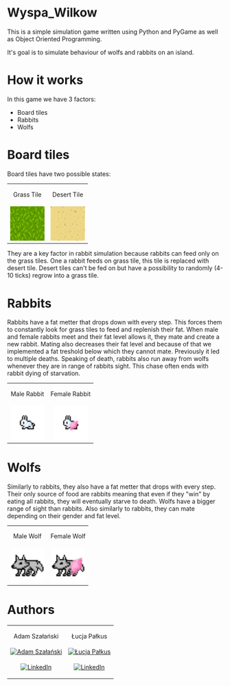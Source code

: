 # Wyspa_Wilkow
This is a simple simulation game written using Python and PyGame as well as Object Oriented Programming.

It's goal is to simulate behaviour of wolfs and rabbits on an island.

# How it works
In this game we have 3 factors:
 - Board tiles
 - Rabbits
 - Wolfs
 
 # Board tiles
 Board tiles have two possible states:
<table  align="center">
<tr>
<td><p align="center">Grass Tile</p></td>
<td><p align="center">Desert Tile</p></td>
</tr>
<tr>
<td align="center">
   <img src="PyGameRunda2/Textures/grass.png" alt="Grass Tile" width="80px" height="80px">
</td>
<td  align="center">
   <img src="PyGameRunda2/Textures/sand.png" alt="Desert Tile"  width="80px" height="80px">
</td>
</tr>
</table>
 
They are a key factor in rabbit simulation because rabbits can feed only on the grass tiles. One a rabbit feeds on grass tile, this tile is replaced with desert tile. Desert tiles can't be fed on but have a possibility to randomly (4-10 ticks) regrow into a grass tile.

# Rabbits
Rabbits have a fat metter that drops down with every step. This forces them to constantly look for grass tiles to feed and replenish their fat. When male and female rabbits meet and their fat level allows it, they mate and create a new rabbit. Mating also decreases their fat level and because of that we implemented a fat treshold below which they cannot mate. Previously it led to multiple deaths. Speaking of death, rabbits also run away from wolfs whenever they are in range of rabbits sight. This chase often ends with rabbit dying of starvation.
<table  align="center">
<tr>
<td><p align="center">Male Rabbit</p></td>
<td><p align="center">Female Rabbit</p></td>
</tr>
<tr>
<td align="center">
   <img src="PyGameRunda2/Textures/bunny.png" alt="Male Rabbit" width="80px" height="80px">
</td>
<td  align="center">
   <img src="PyGameRunda2/Textures/bunnyF.png" alt="Female Rabbit"  width="80px" height="80px">
</td>
</tr>
</table>

# Wolfs
Similarly to rabbits, they also have a fat metter that drops with every step. Their only source of food are rabbits meaning that even if they "win" by eating all rabbits, they will eventually starve to death. Wolfs have a bigger range of sight than rabbits. Also similarly to rabbits, they can mate depending on their gender and fat level.
 <table  align="center">
<tr>
<td><p align="center">Male Wolf</p></td>
<td><p align="center">Female Wolf</p></td>
</tr>
<tr>
<td align="center">
   <img src="PyGameRunda2/Textures/wolf.png" alt="Male Wolf" width="80px" height="80px">
</td>
<td  align="center">
   <img src="PyGameRunda2/Textures/wolfF.png" alt="Female Wolf"  width="80px" height="80px">
</td>
</tr>
</table>
 
 
# Authors
<table>
<tr>
<td><p align="center">Adam Szałański</p></td>
<td><p align="center">Łucja Pałkus</p></td>
</tr>
<tr>
<td>
<a href="https://linkedin.com/in/adam-szalanski">
   <img src="https://media.licdn.com/dms/image/D4D03AQEQQN-CcweVoQ/profile-displayphoto-shrink_800_800/0/1675129015106?e=1683763200&v=beta&t=Js1TJsuLwZvTTGnCSXgcr014M445PwfR4sUXZrQ7fWA" alt="Adam Szałański">
  </a>
</td>
<td>
<a href="https://linkedin.com/in/lucja-palkus">
   <img src="https://media.licdn.com/dms/image/C4E03AQHiZl75qDVgAw/profile-displayphoto-shrink_800_800/0/1656453073719?e=1683763200&v=beta&t=CMzF7RO_2cQASvBa0P4qjfXH62EpZHLmnKDC6P8LDS4" alt="Łucja Pałkus">
  </a>
</td>
</tr>
<tr>
<td align="center">

[![LinkedIn][linkedin-shield]][linkedin-url-adam]

</td>
<td align="center">

[![LinkedIn][linkedin-shield]][linkedin-url-lucja]

</td>
</tr>
</table>



[linkedin-shield]: https://img.shields.io/badge/-LinkedIn-black.svg?style=for-the-badge&logo=linkedin&colorB=555
[linkedin-url-adam]: https://linkedin.com/in/adam-szalanski
[linkedin-url-lucja]: https://www.linkedin.com/in/lucja-palkus/
